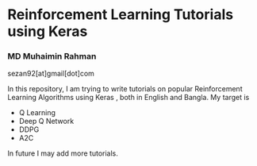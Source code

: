 # Reinforcement Learning Tutorials using Keras

### MD Muhaimin Rahman
sezan92[at]gmail[dot]com

In this repository, I am trying to write tutorials on popular Reinforcement Learning Algorithms using Keras , both in English and Bangla. My target is
- Q Learning
- Deep Q Network
- DDPG
- A2C

In future I may add more tutorials. 
